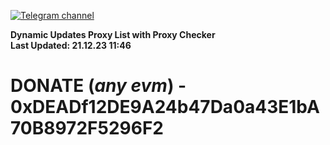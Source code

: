 [![Telegram channel](https://img.shields.io/endpoint?url=https://runkit.io/damiankrawczyk/telegram-badge/branches/master?url=https://t.me/n4z4v0d)](https://t.me/n4z4v0d) 

**Dynamic Updates Proxy List with Proxy Checker**  
**Last Updated: 21.12.23 11:46**

# DONATE (_any evm_) - 0xDEADf12DE9A24b47Da0a43E1bA70B8972F5296F2
